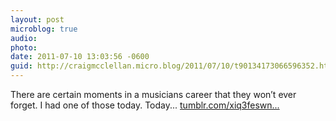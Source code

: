 ```yaml
---
layout: post
microblog: true
audio: 
photo: 
date: 2011-07-10 13:03:56 -0600
guid: http://craigmcclellan.micro.blog/2011/07/10/t90134173066596352.html
---
```

There are certain moments in a musicians career that they won’t ever forget. I had one of those today. Today... [tumblr.com/xiq3feswn...](http://tumblr.com/xiq3feswnd)
